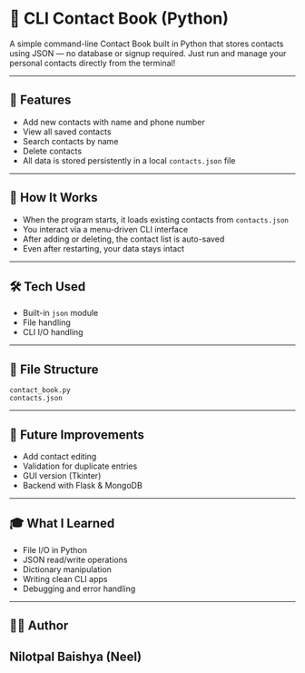# 📇 CLI Contact Book (Python)

A simple command-line Contact Book built in Python that stores contacts using JSON — no database or signup required. Just run and manage your personal contacts directly from the terminal!

---

## 🚀 Features

- Add new contacts with name and phone number
- View all saved contacts
- Search contacts by name
- Delete contacts
- All data is stored persistently in a local `contacts.json` file

---

## 💾 How It Works

- When the program starts, it loads existing contacts from `contacts.json`
- You interact via a menu-driven CLI interface
- After adding or deleting, the contact list is auto-saved
- Even after restarting, your data stays intact

---

## 🛠️ Tech Used

- Built-in `json` module
- File handling
- CLI I/O handling

---

## 📂 File Structure

```
contact_book.py
contacts.json 
```

---

## 🧠 Future Improvements

- Add contact editing
- Validation for duplicate entries
- GUI version (Tkinter)
- Backend with Flask & MongoDB

---

## 🎓 What I Learned

- File I/O in Python
- JSON read/write operations
- Dictionary manipulation
- Writing clean CLI apps
- Debugging and error handling

---

## 👨‍💻 Author

Nilotpal Baishya (Neel)  
---
